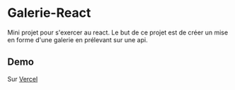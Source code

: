 # Galerie-React

Mini projet pour s'exercer au react. Le but de ce projet est de créer un mise en forme d'une galerie en prélevant sur une api.

## Demo

Sur [Vercel](https://galerie-react.vercel.app/)
